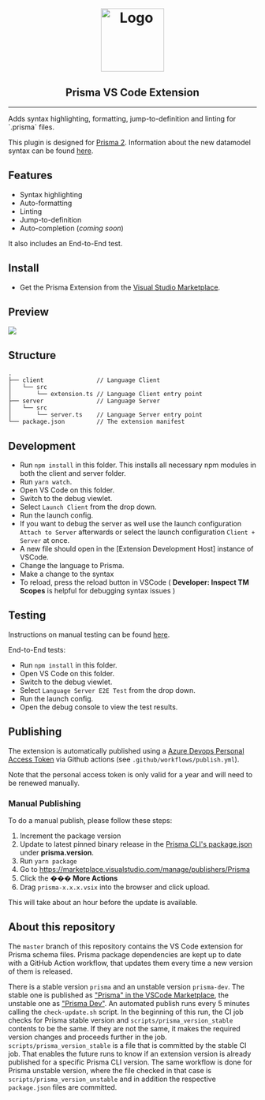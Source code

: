 <h1 align="center"><img src="./logo_white.png" alt="Logo" height="128" /></h1>
<h2 align="center">Prisma VS Code Extension</h2>


<hr>
Adds syntax highlighting, formatting, jump-to-definition and linting for `.prisma` files.

This plugin is designed for [Prisma 2](https://www.prisma.io/blog/announcing-prisma-2-zq1s745db8i5). Information about the new datamodel syntax can be found [here](https://github.com/prisma/prisma2/blob/master/docs/data-modeling.md).

## Features

- Syntax highlighting
- Auto-formatting
- Linting
- Jump-to-definition
- Auto-completion (_coming soon_)

It also includes an End-to-End test.

## Install

- Get the Prisma Extension from the [Visual Studio Marketplace](https://marketplace.visualstudio.com/items?itemName=Prisma.prisma).

## Preview

![](https://imgur.com/HbufPo6.png)

## Structure

```
.
├── client               // Language Client
│   └── src
│       └── extension.ts // Language Client entry point
├── server               // Language Server
│   └── src
│       └── server.ts    // Language Server entry point
└── package.json         // The extension manifest
```

## Development

- Run `npm install` in this folder. This installs all necessary npm modules in both the client and server folder.
- Run `yarn watch`.
- Open VS Code on this folder.
- Switch to the debug viewlet.
- Select `Launch Client` from the drop down.
- Run the launch config.
- If you want to debug the server as well use the launch configuration `Attach to Server` afterwards or select the launch configuration `Client + Server` at once.
- A new file should open in the [Extension Development Host] instance of VSCode.
- Change the language to Prisma.
- Make a change to the syntax
- To reload, press the reload button in VSCode ( **Developer: Inspect TM Scopes** is helpful for debugging syntax issues )

## Testing

Instructions on manual testing can be found [here](TESTING.md).

End-to-End tests:

- Run `npm install` in this folder.
- Open VS Code on this folder.
- Switch to the debug viewlet.
- Select `Language Server E2E Test` from the drop down.
- Run the launch config.
- Open the debug console to view the test results.

## Publishing

The extension is automatically published using a [Azure Devops Personal Access Token](https://code.visualstudio.com/api/working-with-extensions/publishing-extension#get-a-personal-access-token) via Github actions (see `.github/workflows/publish.yml`).

Note that the personal access token is only valid for a year and will need to be renewed manually.

### Manual Publishing

To do a manual publish, please follow these steps:

1. Increment the package version
2. Update to latest pinned binary release in the [Prisma CLI's package.json](https://github.com/prisma/prisma2/blob/master/cli/prisma2/package.json) under **prisma.version**.
3. Run `yarn package`
4. Go to https://marketplace.visualstudio.com/manage/publishers/Prisma
5. Click the **��� More Actions**
6. Drag `prisma-x.x.x.vsix` into the browser and click upload.

This will take about an hour before the update is available.

## About this repository

The `master` branch of this repository contains the VS Code extension for Prisma schema files. Prisma package dependencies are kept up to date with a GitHub Action workflow, that updates them every time a new version of them is released.

There is a stable version `prisma` and an unstable version `prisma-dev`. The stable one is published as ["Prisma" in the VSCode Marketplace](https://marketplace.visualstudio.com/items?itemName=Prisma.prisma), the unstable one as ["Prisma Dev"](https://marketplace.visualstudio.com/items?itemName=Prisma.prisma-dev). An automated publish runs every 5 minutes calling the `check-update.sh` script. 
In the beginning of this run, the CI job checks for Prisma stable version and `scripts/prisma_version_stable` contents to be the same. If they are not the same, it makes the required version changes and proceeds further in the job. `scripts/prisma_version_stable` is a file that is committed by the stable CI job. That enables the future runs to know if an extension version is already published for a specific Prisma CLI version. The same workflow is done for Prisma unstable version, where the file checked in that case is `scripts/prisma_version_unstable` and in addition the respective `package.json` files are committed.
